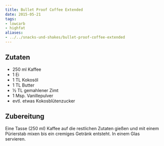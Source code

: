 ```yaml
---
title: Bullet Proof Coffee Extended
date: 2015-05-21
tags:
- lowcarb
- highfat
aliases:
- ../../snacks-und-shakes/bullet-proof-coffee-extended
---
```


## Zutaten
- 250 ml    Kaffee
- 1         Ei
- 1 TL      Kokosöl
- 1 TL      Butter
- ½ TL      gemahlener Zimt
- 1 Msp.    Vanillepulver
- evtl. etwas Kokosblütenzucker

## Zubereitung
Eine Tasse (250 ml) Kaffee auf die restlichen Zutaten gießen und mit einem Pürierstab mixen bis ein cremiges Getränk entsteht.
In einem Glas servieren.
